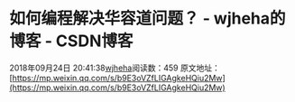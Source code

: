 # 如何编程解决华容道问题？ - wjheha的博客 - CSDN博客
2018年09月24日 20:41:38[wjheha](https://me.csdn.net/wjheha)阅读数：459
原文地址：[https://mp.weixin.qq.com/s/b9E3oVZfLIGAgkeHQiu2Mw](https://mp.weixin.qq.com/s/b9E3oVZfLIGAgkeHQiu2Mw)
